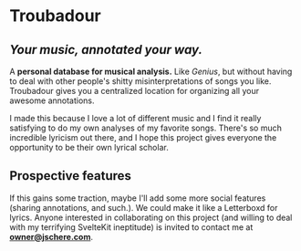 # Troubadour
*Your music, annotated your way.*
-------
A **personal database for musical analysis.** Like *Genius*, but without having to deal with other people's shitty misinterpretations of songs you like. Troubadour gives you a centralized location for organizing all your awesome annotations.

I made this because I love a lot of different music and I find it really satisfying to do my own analyses of my favorite songs. There's so much incredible lyricism out there, and I hope this project gives everyone the opportunity to be their own lyrical scholar. 

## Prospective features
If this gains some traction, maybe I'll add some more social features (sharing annotations, and such.). We could make it like a Letterboxd for lyrics. Anyone interested in collaborating on this project (and willing to deal with my terrifying SvelteKit ineptitude) is invited to contact me at **owner@jschere.com**.